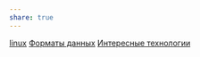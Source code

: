 ```yaml
---
share: true
---
```


[linux](Linux/linux.md)
[Форматы данных](dataFormat/Форматы%20данных.md)
[Интересные технологии](Интересные%20технологии.md)